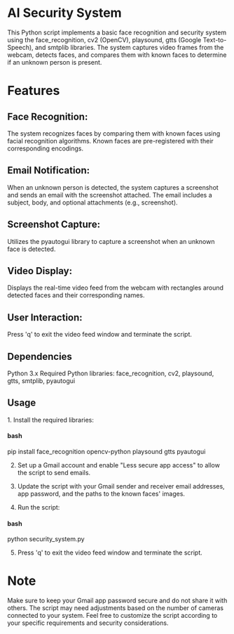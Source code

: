 <h1>AI Security System</h1>
<p>This Python script implements a basic face recognition and security system using the face_recognition, cv2 (OpenCV), playsound, gtts (Google Text-to-Speech), and smtplib libraries. The system captures video frames from the webcam, detects faces, and compares them with known faces to determine if an unknown person is present.</p>

<h1>Features</h1>
<h2>Face Recognition:</h2>

<p>The system recognizes faces by comparing them with known faces using facial recognition algorithms.
Known faces are pre-registered with their corresponding encodings.</p>
<h2>Email Notification:</h2>

<p>When an unknown person is detected, the system captures a screenshot and sends an email with the screenshot attached.
The email includes a subject, body, and optional attachments (e.g., screenshot).</p>
<h2>Screenshot Capture:</h2>

<p>Utilizes the pyautogui library to capture a screenshot when an unknown face is detected.</p>
<h2>Video Display:</h2>

<p>Displays the real-time video feed from the webcam with rectangles around detected faces and their corresponding names.</p>
<h2>User Interaction:</h2>

<p>Press 'q' to exit the video feed window and terminate the script.</p>
<h2>Dependencies</h2>
<p>Python 3.x
Required Python libraries: face_recognition, cv2, playsound, gtts, smtplib, pyautogui</p>
<h2>Usage</h2>
1. Install the required libraries:

<h4>bash</h4>
pip install face_recognition opencv-python playsound gtts pyautogui

2. Set up a Gmail account and enable "Less secure app access" to allow the script to send emails.

3. Update the script with your Gmail sender and receiver email addresses, app password, and the paths to the known faces' images.

4. Run the script:

<h4>bash</h4>
python security_system.py


5. Press 'q' to exit the video feed window and terminate the script.

<h1>Note</h1>
<p>Make sure to keep your Gmail app password secure and do not share it with others.
The script may need adjustments based on the number of cameras connected to your system.
Feel free to customize the script according to your specific requirements and security considerations.</p>
